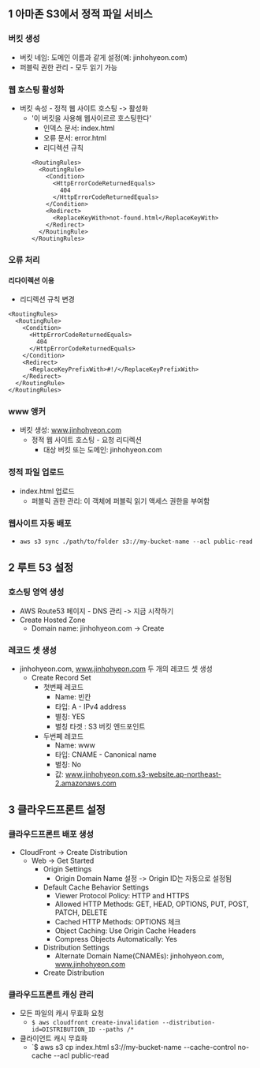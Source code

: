 ## 1 아마존 S3에서 정적 파일 서비스

### 버킷 생성
- 버킷 네임: 도메인 이름과 같게 설정(예: jinhohyeon.com)
- 퍼블릭 권한 관리 - 모두 읽기 가능

### 웹 호스팅 활성화
- 버킷 속성 - 정적 웹 사이트 호스팅 -> 활성화
  - '이 버킷을 사용해 웹사이르르 호스팅한다'
    - 인덱스 문서: index.html
    - 오류 문서: error.html
    - 리디렉션 규칙
    ```
    <RoutingRules>
      <RoutingRule>
        <Condition>
          <HttpErrorCodeReturnedEquals>
            404
          </HttpErrorCodeReturnedEquals>
        </Condition>
        <Redirect>
          <ReplaceKeyWith>not-found.html</ReplaceKeyWith>
        </Redirect>
      </RoutingRule>
    </RoutingRules>
    ```

### 오류 처리

#### 리다이렉션 이용
- 리디렉션 규칙 변경
```
<RoutingRules>
  <RoutingRule>
    <Condition>
      <HttpErrorCodeReturnedEquals>
        404
      </HttpErrorCodeReturnedEquals>
    </Condition>
    <Redirect>
      <ReplaceKeyPrefixWith>#!/</ReplaceKeyPrefixWith>
    </Redirect>
  </RoutingRule>
</RoutingRules>
```

### www 앵커
- 버킷 생성: www.jinhohyeon.com
  - 정적 웹 사이트 호스팅 - 요청 리디렉션
    - 대상 버킷 또는 도메인: jinhohyeon.com

### 정적 파일 업로드
- index.html 업로드
  - 퍼블릭 권한 관리: 이 객체에 퍼블릭 읽기 액세스 권한을 부여함

### 웹사이트 자동 배포
- `aws s3 sync ./path/to/folder s3://my-bucket-name --acl public-read`

## 2 루트 53 설정

### 호스팅 영역 생성
- AWS Route53 페이지 - DNS 관리 -> 지금 시작하기
- Create Hosted Zone
  - Domain name: jinhohyeon.com -> Create

### 레코드 셋 생성
- jinhohyeon.com, www.jinhohyeon.com 두 개의 레코드 셋 생성
  - Create Record Set
    - 첫번째 레코드
      - Name: 빈칸
      - 타입: A - IPv4 address
      - 별칭: YES
      - 별칭 타겟 : S3 버킷 엔드포인트
    - 두번쩨 레코드
      - Name: www
      - 타입: CNAME - Canonical name
      - 별칭: No
      - 값: www.jinhohyeon.com.s3-website.ap-northeast-2.amazonaws.com

## 3 클라우드프론트 설정

### 클라우드프론트 배포 생성
- CloudFront -> Create Distribution
  - Web -> Get Started
    - Origin Settings
      - Origin Domain Name 설정 -> Origin ID는 자동으로 설정됨
    - Default Cache Behavior Settings
      - Viewer Protocol Policy: HTTP and HTTPS
      - Allowed HTTP Methods: GET, HEAD, OPTIONS, PUT, POST, PATCH, DELETE
      - Cached HTTP Methods: OPTIONS 체크
      - Object Caching: Use Origin Cache Headers
      - Compress Objects Automatically: Yes
    - Distribution Settings
      - Alternate Domain Name(CNAMEs): jinhohyeon.com, www.jinhohyeon.com
    - Create Distribution

### 클라우드프론트 캐싱 관리
- 모든 파일의 캐시 무효화 요청
  - `$ aws cloudfront create-invalidation --distribution-id=DISTRIBUTION_ID --paths /*`
- 클라이언트 캐시 무효화
  - `$ aws s3 cp index.html s3://my-bucket-name --cache-control no-cache --acl public-read
